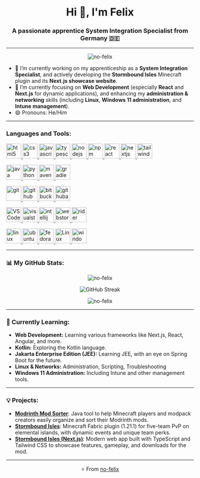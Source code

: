 <div align="center">
  <h1 align="center">Hi 👋, I'm Felix</h1>
  <h3 align="center">A passionate apprentice System Integration Specialist from Germany 🇩🇪</h3>
</div>

---

<p align="middle"> <img src="https://komarev.com/ghpvc/?username=no-felix&label=Profile%20views&color=blue&style=for-the-badge" alt="no-felix" /> </p>

- 🔭 I’m currently working on my apprenticeship as a **System Integration Specialist**, and actively developing the **Stormbound Isles** Minecraft plugin and its **Next.js showcase website**.
- 🌱 I’m currently focusing on **Web Development** (especially **React** and **Next.js** for dynamic applications), and enhancing my **administration & networking** skills (including **Linux**, **Windows 11 administration**, and **Intune management**).
- 😄 Pronouns: He/Him

---

<h3 align="left">Languages and Tools:</h3>
<p align="left">
  <a href="https://www.w3.org/html/" target="_blank" rel="noreferrer"> <img src="https://cdn.jsdelivr.net/gh/devicons/devicon@latest/icons/html5/html5-original-wordmark.svg" alt="html5" width="40" height="40"/> </a>
  <a href="https://www.w3schools.com/css/" target="_blank" rel="noreferrer"> <img src="https://cdn.jsdelivr.net/gh/devicons/devicon@latest/icons/css3/css3-original-wordmark.svg" alt="css3" width="40" height="40"/> </a>
  <a href="https://developer.mozilla.org/en-US/docs/Web/JavaScript" target="_blank" rel="noreferrer"> <img src="https://cdn.jsdelivr.net/gh/devicons/devicon@latest/icons/javascript/javascript-original.svg" alt="javascript" width="40" height="40"/> </a>
  <a href="https://www.typescriptlang.org/" target="_blank" rel="noreferrer"> <img src="https://cdn.jsdelivr.net/gh/devicons/devicon@latest/icons/typescript/typescript-original.svg" alt="typescript" width="40" height="40"/> </a>
  <a href="https://nodejs.org" target="_blank" rel="noreferrer"> <img src="https://cdn.jsdelivr.net/gh/devicons/devicon@latest/icons/nodejs/nodejs-original-wordmark.svg" alt="nodejs" width="40" height="40"/> </a>
  <a href="https://www.npmjs.com/" target="_blank" rel="noreferrer"> <img src="https://cdn.jsdelivr.net/gh/devicons/devicon@latest/icons/npm/npm-original-wordmark.svg" alt="npm" width="40" height="40"/> </a>
  <a href="https://react.dev/" target="_blank" rel="noreferrer"> <img src="https://cdn.jsdelivr.net/gh/devicons/devicon@latest/icons/react/react-original-wordmark.svg" alt="react" width="40" height="40"/> </a>
  <a href="https://nextjs.org/" target="_blank" rel="noreferrer"> <img src="https://cdn.jsdelivr.net/gh/devicons/devicon@latest/icons/nextjs/nextjs-original-wordmark.svg" alt="nextjs" width="40" height="40"/> </a>
  <a href="https://tailwindcss.com/" target="_blank" rel="noreferrer"> <img src="https://cdn.jsdelivr.net/gh/devicons/devicon@latest/icons/tailwindcss/tailwindcss-original-wordmark.svg" alt="tailwindcss" width="40" height="40"/> </a>

<a href="https://www.java.com" target="_blank" rel="noreferrer"> <img src="https://cdn.jsdelivr.net/gh/devicons/devicon@latest/icons/java/java-original.svg" alt="java" width="40" height="40"/> </a>
<a href="https://www.python.org" target="_blank" rel="noreferrer"> <img src="https://cdn.jsdelivr.net/gh/devicons/devicon@latest/icons/python/python-original-wordmark.svg" alt="python" width="40" height="40"/> </a>
<a href="https://maven.apache.org/" target="_blank" rel="noreferrer"> <img src="https://cdn.jsdelivr.net/gh/devicons/devicon@latest/icons/maven/maven-original.svg" alt="maven" width="40" height="40"/> </a>
<a href="https://gradle.org/" target="_blank" rel="noreferrer"> <img src="https://cdn.jsdelivr.net/gh/devicons/devicon@latest/icons/gradle/gradle-original.svg" alt="gradle" width="40" height="40"/> </a>

<a href="https://git-scm.com/" target="_blank" rel="noreferrer"> <img src="https://cdn.jsdelivr.net/gh/devicons/devicon@latest/icons/git/git-original.svg" alt="git" width="40" height="40"/> </a>
<a href="https://github.com/" target="_blank" rel="noreferrer"> <img src="https://cdn.jsdelivr.net/gh/devicons/devicon@latest/icons/github/github-original.svg" alt="github" width="40" height="40"/> </a>
<a href="https://bitbucket.org/" target="_blank" rel="noreferrer"> <img src="https://cdn.jsdelivr.net/gh/devicons/devicon@latest/icons/bitbucket/bitbucket-original.svg" alt="bitbucket" width="40" height="40"/> </a>
<a href="https://github.com/features/actions" target="_blank" rel="noreferrer"> <img src="https://cdn.jsdelivr.net/gh/devicons/devicon@latest/icons/githubactions/githubactions-original.svg" alt="githubactions" width="40" height="40"/> </a>

<a href="https://code.visualstudio.com/insiders/" target="_blank" rel="noreferrer"> <img src="https://www.svgrepo.com/show/374174/vscode-insiders.svg" alt="VS Code Insiders" width="40" height="40"/> </a>
<a href="https://visualstudio.microsoft.com/" target="_blank" rel="noreferrer"> <img src="https://cdn.jsdelivr.net/gh/devicons/devicon@latest/icons/visualstudio/visualstudio-plain.svg" alt="visualstudio" width="40" height="40"/> </a>
<a href="https://www.jetbrains.com/idea/" target="_blank" rel="noreferrer"> <img src="https://cdn.jsdelivr.net/gh/devicons/devicon@latest/icons/intellij/intellij-original.svg" alt="intellij" width="40" height="40"/> </a>
<a href="https://www.jetbrains.com/webstorm/" target="_blank" rel="noreferrer"> <img src="https://cdn.jsdelivr.net/gh/devicons/devicon@latest/icons/webstorm/webstorm-original.svg" alt="webstorm" width="40" height="40"/> </a>
<a href="https://www.jetbrains.com/rider/" target="_blank" rel="noreferrer"> <img src="https://cdn.jsdelivr.net/gh/devicons/devicon@latest/icons/rider/rider-original.svg" alt="rider" width="40" height="40"/> </a>

<a href="https://www.linux.org/" target="_blank" rel="noreferrer"> <img src="https://cdn.jsdelivr.net/gh/devicons/devicon@latest/icons/linux/linux-original.svg" alt="linux" width="40" height="40"/> </a>
<a href="https://ubuntu.com/" target="_blank" rel="noreferrer"> <img src="https://cdn.jsdelivr.net/gh/devicons/devicon@latest/icons/ubuntu/ubuntu-plain.svg" alt="ubuntu" width="40" height="40"/> </a>
<a href="https://fedoraproject.org/" target="_blank" rel="noreferrer"> <img src="https://cdn.jsdelivr.net/gh/devicons/devicon@latest/icons/fedora/fedora-plain.svg" alt="fedora" width="40" height="40"/> </a>
<a href="https://linuxmint.com/" target="_blank" rel="noreferrer"> <img src="https://www.svgrepo.com/show/354003/linux-mint.svg" alt="Linux Mint" width="40" height="40"/> </a>
<a href="https://www.microsoft.com/windows/" target="blank" rel="noreferrer"> <img src="https://cdn.jsdelivr.net/gh/devicons/devicon@latest/icons/windows8/windows8-original.svg" alt="windows" width="40" height="40"/> </a>

</p>

---

<h3 align="left">📊 My GitHub Stats:</h3>

<p align="center">
  <img align="center" src="https://github-readme-stats.vercel.app/api?username=no-felix&show_icons=true&locale=en&theme=github_dark&count_private=true" alt="no-felix" />
<p align="center">
  <img align="center" src="https://streak-stats.demolab.com?user=no_felix&theme=github-dark-blue" alt="GitHub Streak"/>
</p>
<p align="center">
  <img align="center" src="https://github-readme-stats.vercel.app/api/top-langs?username=no-felix&show_icons=true&locale=en&layout=compact&theme=github_dark&count_private=true" alt="no-felix" />
</p>

---

<h3 align="left">🚀 Currently Learning:</h3>

- **Web Development:** Learning various frameworks like Next.js, React, Angular, and more.
- **Kotlin:** Exploring the Kotlin language.
- **Jakarta Enterprise Edition (JEE):** Learning JEE, with an eye on Spring Boot for the future.
- **Linux & Networks:** Administration, Scripting, Troubleshooting
- **Windows 11 Administration:** Including Intune and other management tools.

---

<h3 align="left">💡 Projects:</h3>

- [**Modrinth Mod Sorter**](https://github.com/no-felix/modrinth-mod-sorter): Java tool to help Minecraft players and modpack creators easily organize and sort their Modrinth mods.
- [**Stormbound Isles**](https://github.com/no-felix/stormbound-isles): Minecraft Fabric plugin (1.21.1) for five-team PvP on elemental islands, with dynamic events and unique team perks.
- [**Stormbound Isles (Next.js)**](https://github.com/no-felix/stormbound-isles-nextjs): Modern web app built with TypeScript and Tailwind CSS to showcase features, gameplay, and downloads for the mod.

---

<p align="center">⭐️ From <a href="https://github.com/no-felix">no-felix</a></p>

